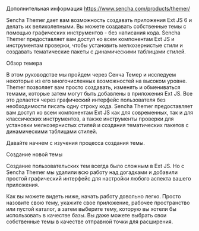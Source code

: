 
Дополнительная информация https://www.sencha.com/products/themer/



Sencha Themer дает вам возможность создавать приложения Ext JS 6 и делать их великолепными. Вы можете создавать собственные темы с помощью графических инструментов - без написания кода. Sencha Themer предоставляет вам доступ ко всем компонентам Ext JS и инструментам проверки, чтобы установить мелкозернистые стили и создавать тематические пакеты с динамическими таблицами стилей.


Обзор темера

В этом руководстве мы пройдем через Сенча Темер и исследуем некоторые из его многочисленных возможностей на высоком уровне. Themer позволяет вам просто создавать, изменять и обмениваться темами, которые затем могут быть добавлены в приложения Ext JS. Все это делается через графический интерфейс пользователя без необходимости писать одну строку кода. Sencha Themer предоставляет вам доступ ко всем компонентам Ext JS как для современных, так и для классических инструментов, а также инструменты проверки для установки мелкозернистых стилей и создания тематических пакетов с динамическими таблицами стилей.

Давайте начнем с изучения процесса создания темы.


Создание новой темы

Создание пользовательских тем всегда было сложным в Ext JS. Но с Sencha Themer мы удалили всю работу над догадками и добавили простой графический интерфейс для настройки любого аспекта вашего приложения.

Как вы можете видеть ниже, начать работу довольно легко. Просто назовите свою тему, укажите свое приложение, рабочее пространство или пустой каталог, а затем выберите тему, которую вы хотели бы использовать в качестве базы. Вы даже можете выбрать свои собственные темы в качестве отправной точки для расширения.














